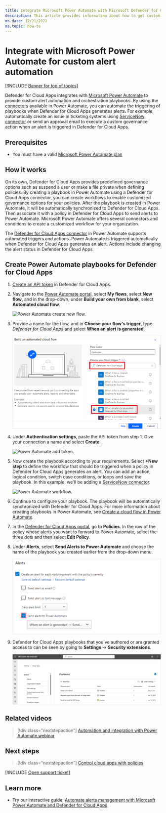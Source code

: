 ```yaml
---
title: Integrate Microsoft Power Automate with Microsoft Defender for Cloud Apps to get custom alert automation
description: This article provides information about how to get custom alert automation by integrating Microsoft Power Automate with Defender for Cloud Apps.
ms.date: 12/21/2022
ms.topic: how-to
---
```

# Integrate with Microsoft Power Automate for custom alert automation

[!INCLUDE [Banner for top of topics](includes/banner.md)]

Defender for Cloud Apps integrates with [Microsoft Power Automate](/power-automate/getting-started) to provide custom alert automation and orchestration playbooks. By using the [connectors](/connectors/) available in Power Automate, you can automate the triggering of playbooks when Defender for Cloud Apps generates alerts. For example, automatically create an issue in ticketing systems using [ServiceNow connector](/connectors/service-now/) or send an approval email to execute a custom governance action when an alert is triggered in Defender for Cloud Apps.

## Prerequisites

- You must have a valid [Microsoft Power Automate plan](https://flow.microsoft.com/pricing/)

## How it works

On its own, Defender for Cloud Apps provides predefined governance options such as suspend a user or make a file private when defining policies. By creating a playbook in Power Automate using a Defender for Cloud Apps connector, you can create workflows to enable customized governance options for your policies. After the playbook is created in Power Automate, it will be automatically synchronized to Defender for Cloud Apps. Then associate it with a policy in Defender for Cloud Apps to send alerts to Power Automate. Microsoft Power Automate offers several connectors and conditions to create a customized workflow for your organization.

The [Defender for Cloud Apps connector](/connectors/cloudappsecurity/) in Power Automate supports automated triggers and actions. Power Automate is triggered automatically when Defender for Cloud Apps generates an alert. Actions include changing the alert status in Defender for Cloud Apps.

## Create Power Automate playbooks for Defender for Cloud Apps

1. [Create an API token](api-authentication.md) in Defender for Cloud Apps.

1. Navigate to the [Power Automate portal](https://flow.microsoft.com/), select **My flows**, select **New flow**, and in the drop-down, under **Build your own from blank**, select **Automated cloud flow**.

    ![Power Automate create new flow.](media/flow-create-new.png)

1. Provide a name for the flow, and in **Choose your flow's trigger**, type *Defender for Cloud Apps* and select **When an alert is generated**.

    ![Power Automate when an alert is generated.](media/flow-when-alert.png)

1. Under **Authentication settings**, paste the API token from step 1. Give your connection a name and select **Create**.

    ![Power Automate add token.](media/add-token.png)

1. Now create the playbook according to your requirements. Select **+New step** to define the workflow that should be triggered when a policy in Defender for Cloud Apps generates an alert. You can add an action, logical condition, switch case conditions, or loops and save the playbook. In this example, we'll be adding a [ServiceNow connector](/connectors/service-now/).

    ![Power Automate workflow.](media/flow-workflow.png)

1. Continue to configure your playbook. The playbook will be automatically synchronized with Defender for Cloud Apps. For more information about creating playbooks in Power Automate, see [Create a cloud flow in Power Automate](/power-automate/get-started-logic-flow).
1. In the [Defender for Cloud Apps portal](https://portal.cloudappsecurity.com/), go to **Policies**. In the row of the policy whose alerts you want to forward to Power Automate, select the three dots and then select **Edit Policy**.
1. Under **Alerts**, select **Send Alerts to Power Automate** and choose the name of the playbook you created earlier from the drop-down menu.

    ![Enable Power Automate in Defender for Cloud Apps portal.](media/flow-alerts-config.png)

1. Defender for Cloud Apps playbooks that you've authored or are granted access to can be seen by going to **Settings** -> **Security extensions**.

    ![view playbooks in Defender for Cloud Apps.](media/flow-extensions.png)

## Related videos

> [!div class="nextstepaction"]
> [Automation and integration with Power Automate webinar](webinars.md#on-demand-webinars)

## Next steps

> [!div class="nextstepaction"]
> [Control cloud apps with policies](control-cloud-apps-with-policies.md)

[!INCLUDE [Open support ticket](includes/support.md)]

## Learn more

- Try our interactive guide: [Automate alerts management with Microsoft Power Automate and Defender for Cloud Apps](https://mslearn.cloudguides.com/guides/Automate%20alerts%20management%20with%20Microsoft%20Power%20Automate%20and%20Cloud%20App%20Security)
